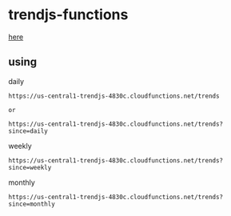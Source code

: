 # trendjs-functions
[here](https://us-central1-trendjs-4830c.cloudfunctions.net/trends/)

## using
daily
```
https://us-central1-trendjs-4830c.cloudfunctions.net/trends

or

https://us-central1-trendjs-4830c.cloudfunctions.net/trends?since=daily
```

weekly
```
https://us-central1-trendjs-4830c.cloudfunctions.net/trends?since=weekly
```

monthly
```
https://us-central1-trendjs-4830c.cloudfunctions.net/trends?since=monthly
```
